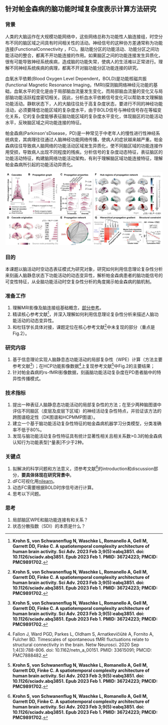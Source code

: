 ## 针对帕金森病的脑功能时域复杂度表示计算方法研究

### 背景
人类的大脑运作在大规模功能网络中，这些网络总称为功能性人脑连接组，时空分布不同的脑区域之间具有时间相关性的活动。神经信号的这种协方差通常称为功能连接(FunctionalConnectivity ，FC)。脑功能分区的功能活动、功能分区之间功能活动的整合，都离不开功能连接的作用。如果脑区之间的功能连接发生异质化，很有可能导致神经系统疾病，造成脑的功能失常，使病人的生活难以正常进行。理解不同神经系统疾病的病理，都离不开对脑功能分区功能连接的研究。

血氧水平依赖(Blood Oxygen Level Dependent，BOLD)是功能核磁共振(functional Magnetic Resonance Imaging，fMRI)探测脑网络神经元功能的基础，血氧水平的变化是由于局部脑血流量发生变化，而局部脑血流量的变化又与局部脑功能活跃程度密切相关。因此，分析血水平依赖信号变化可以帮助本文理解脑功能活动。静默状态下，人的大脑往往处于高复杂度状态，要进行不同的神经功能活动，必须要降低功能区域的复杂度水平，由于BOLD信号与神经信号存在等幅变化关系，它的复杂度能够表征脑功能区域的复杂度水平变化，体现脑区的功能活动水平，反映脑区域之间功能连接的特征。

帕金森病(Parkinson'sDisease，PD)是一种常见于中老年人的慢性进行性神经系统病变，其病理往往通过人脑神经功能网络传播，使病人的症状越来越严重。帕金森病往往导致病人脑网络的功能活动区域发生异质化，使不同脑区域的功能连接作用受损，导致病人出现不同程度的残疾。分析信号的复杂度动态特征，表征脑区的功能活动特征，构建脑网络功能活动架构，有利于理解脑区域功能连接特征，理解帕金森病所引起的功能活动异质化。

![complex_continued.png](complex_continued.png)

### 目的
本课题以脑活动时空动态表征模式为研究对象，研究如何利用信息理论复杂性分析来刻画人脑静息状态下功能活动的动态变异性，解析帕金森病患者的脑功能信号的可变性特征，从全脑功能活动时空复杂性分析的角度揭示帕金森病的脑机制。

### 准备工作
1. 理解MRI影像及脑连接组基础概念，[部分参考](https://github.com/chenfei-ye/students_proj)。
2. 精读核心参考文献[^36724223]，并深入理解如何利用信息理论复杂性分析来描述人脑功能活动的动态变异性。
3. 和杜钰学长具体对接，课题定位在核心参考文献[^36724223]中未复现的部分（重点是Fig.2）。


### 研究内容
1. 基于信息理论实现人脑静息态功能活动的局部复杂性（WPE）计算（方法主要参考文献[^36724223]）；在HCP功能影像数据[^fallon]上复现参考文献[^36724223]中Fig.2的主要结果；
2. 针对帕金森病的rs-fMRI影像数据，刻画脑功能活动复杂度在PD患者脑中的特异性传播模式。


### 技术指标
1. 提出一种表征人脑静息态功能活动的局部复杂性的方法；在至少两种脑图谱中评估不同脑区（皮层及皮层下区域）的神经活动复杂性特点，并验证该方法的跨图谱稳定性（DK图谱和HCPMMP图谱）。
2. 建立一个基于脑功能活动复杂性特征的帕金森病机器学习分类模型，分类准确率不低于80%。
3. 发现与脑功能活动复杂性特征具有统计显著性相关且相关系数>0.3的帕金森病认知行为功能表型[^量表]不少于2种。


### 关键点
1. 拟解决的科学问题和方法意义，须参考文献[^36724223]的introduction和discussion部分，**要具体体现在研究背景中**。
2. dFC可视化用[nilearn](https://nilearn.github.io/dev/index.html)。
3. 动态FC需要根据BOLD时序信号进行计算。
4. 思考以下问题。

### 思考
1. 局部脑区WPE和脑功能连接有和关系？
2. 状态分散指数（SDI）的本质是什么？


[^36724223]: **Krohn S, von Schwanenflug N, Waschke L, Romanello A, Gell M, Garrett DD, Finke C. A spatiotemporal complexity architecture of human brain activity. Sci Adv. 2023 Feb 3;9(5):eabq3851. doi: 10.1126/sciadv.abq3851. Epub 2023 Feb 1. PMID: 36724223; PMCID: PMC9891702.**
[^fallon]: Fallon J, Ward PGD, Parkes L, Oldham S, Arnatkevičiūtė A, Fornito A, Fulcher BD. Timescales of spontaneous fMRI fluctuations relate to structural connectivity in the brain. Netw Neurosci. 2020 Sep 1;4(3):788-806. doi: 10.1162/netn_a_00151. PMID: 33615091; PMCID: PMC7888482.
